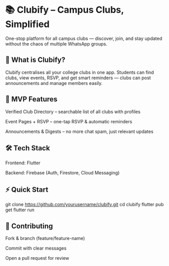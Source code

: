 # 📚 Clubify – Campus Clubs, Simplified

One-stop platform for all campus clubs — discover, join, and stay updated without the chaos of multiple WhatsApp groups.

## 🎯 What is Clubify?

Clubify centralises all your college clubs in one app. Students can find clubs, view events, RSVP, and get smart reminders — clubs can post announcements and manage members easily.

## 🚀 MVP Features

Verified Club Directory – searchable list of all clubs with profiles

Event Pages + RSVP – one-tap RSVP & automatic reminders

Announcements & Digests – no more chat spam, just relevant updates

## 🛠 Tech Stack

Frontend: Flutter

Backend: Firebase (Auth, Firestore, Cloud Messaging)

## ⚡ Quick Start
git clone https://github.com/yourusername/clubify.git
cd clubify
flutter pub get
flutter run

## 🤝 Contributing

Fork & branch (feature/feature-name)

Commit with clear messages

Open a pull request for review
